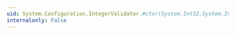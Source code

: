 ```yaml
---
uid: System.Configuration.IntegerValidator.#ctor(System.Int32,System.Int32,System.Boolean)
internalonly: False
---
```

